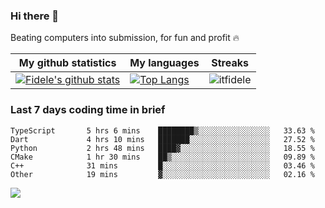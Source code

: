 ### Hi there 👋
<p>Beating computers into submission, for fun and profit 🔥</p>

|My github statistics|My languages|Streaks|
|-|-|-|
|[![Fidele's github stats](https://github-readme-stats.vercel.app/api?username=itfidele&count_private=true&show_icons=true&theme=dark&hide_title=true)](https://github.com/itfidele)|[![Top Langs](https://github-readme-stats.vercel.app/api/top-langs/?username=itfidele&show_icons=true&langs_count=10&theme=dark&layout=compact&hide_title=true)](https://github.com/itfidele)|![itfidele](https://github-readme-streak-stats.herokuapp.com/?user=itfidele&theme=dark)

### Last 7 days coding time in brief
<!--START_SECTION:waka-->

```text
TypeScript       5 hrs 6 mins    ████████▒░░░░░░░░░░░░░░░░   33.63 %
Dart             4 hrs 10 mins   ███████░░░░░░░░░░░░░░░░░░   27.52 %
Python           2 hrs 48 mins   ████▓░░░░░░░░░░░░░░░░░░░░   18.55 %
CMake            1 hr 30 mins    ██▒░░░░░░░░░░░░░░░░░░░░░░   09.89 %
C++              31 mins         █░░░░░░░░░░░░░░░░░░░░░░░░   03.46 %
Other            19 mins         ▓░░░░░░░░░░░░░░░░░░░░░░░░   02.16 %
```

<!--END_SECTION:waka-->

![](https://komarev.com/ghpvc/?username=itfidele)
